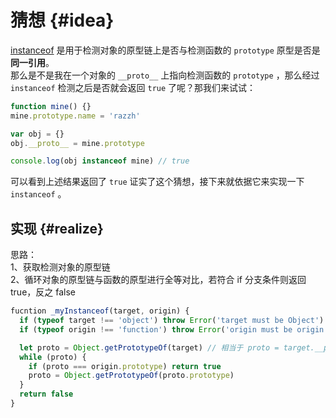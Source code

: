 # 猜想 {#idea}

[instanceof](https://developer.mozilla.org/zh-CN/docs/Web/JavaScript/Reference/Operators/instanceof) 是用于检测对象的原型链上是否与检测函数的 `prototype` 原型是否是**同一引用**。  
 那么是不是我在一个对象的 `__proto__` 上指向检测函数的 `prototype` ，那么经过 `instanceof` 检测之后是否就会返回 `true` 了呢？那我们来试试：

```js
function mine() {}
mine.prototype.name = 'razzh'

var obj = {}
obj.__proto__ = mine.prototype

console.log(obj instanceof mine) // true
```

可以看到上述结果返回了 `true` 证实了这个猜想，接下来就依据它来实现一下 `instanceof` 。

## 实现 {#realize}

思路：  
1、获取检测对象的原型链  
2、循环对象的原型链与函数的原型进行全等对比，若符合 if 分支条件则返回 true，反之 false

```js
fucntion _myInstanceof(target, origin) {
  if (typeof target !== 'object') throw Error('target must be Object')
  if (typeof origin !== 'function') throw Error('origin must be origin')

  let proto = Object.getPrototypeOf(target) // 相当于 proto = target.__proto__
  while (proto) {
    if (proto === origin.prototype) return true
    proto = Object.getPrototypeOf(proto.prototype)
  }
  return false
}
```
<theEnd />